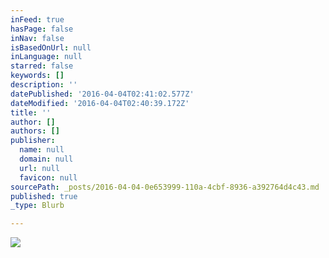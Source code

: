 ```yaml
---
inFeed: true
hasPage: false
inNav: false
isBasedOnUrl: null
inLanguage: null
starred: false
keywords: []
description: ''
datePublished: '2016-04-04T02:41:02.577Z'
dateModified: '2016-04-04T02:40:39.172Z'
title: ''
author: []
authors: []
publisher:
  name: null
  domain: null
  url: null
  favicon: null
sourcePath: _posts/2016-04-04-0e653999-110a-4cbf-8936-a392764d4c43.md
published: true
_type: Blurb

---
```

![](https://the-grid-user-content.s3-us-west-2.amazonaws.com/e6039f83-cbb8-4d98-912d-072f6c3f549e.jpg)